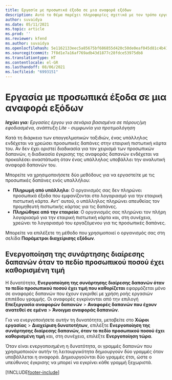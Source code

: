 ```yaml
---
title: Εργασία με προσωπικά έξοδα σε μια αναφορά εξόδων
description: Αυτό το θέμα παρέχει πληροφορίες σχετικά με τον τρόπο εργασίας με προσωπικές δαπάνες που προκύπτουν από τους υπαλλήλους ενώ ταξιδεύουν για επαγγελματικούς σκοπούς.
author: suvaidya
ms.date: 05/11/2021
ms.topic: article
ms.prod: ''
ms.reviewer: kfend
ms.author: suvaidya
ms.openlocfilehash: 5e1162133eec5a85675bf686855d420c50de0eaf045d81c4b417b6fe66ee19fe
ms.sourcegitcommit: 7f8d1e7a16af769adb43d1877c28fdce53975db8
ms.translationtype: HT
ms.contentlocale: el-GR
ms.lasthandoff: 08/06/2021
ms.locfileid: "6993151"
---
```

# <a name="work-with-personal-expenses-on-an-expense-report"></a>Εργασία με προσωπικά έξοδα σε μια αναφορά εξόδων

_**Ισχύει για:** Εργασίες έργου για σενάρια βασισμένα σε πόρους/μη εφοδιασμένα, ανάπτυξη Lite - συμφωνία για προτιμολόγηση_

Κατά τη διάρκεια των επαγγελματικών ταξιδιών, ένας υπάλληλος ενδέχεται να χρεώσει προσωπικές δαπάνες στην εταιρική πιστωτική κάρτα του. Αν δεν έχει οριστεί διαδικασία για τον χειρισμό των προσωπικών δαπανών, η διαδικασία έγκρισης της αναφοράς δαπανών ενδέχεται να προκαλέσει αναστάτωση όταν ένας υπάλληλος υποβάλλει την αναλυτική αναφορά δαπανών του.

Μπορείτε να χρησιμοποιήσετε δύο μεθόδους για να εργαστείτε με τις προσωπικές δαπάνες ενός υπαλλήλου:

  - **Πληρωμή από υπάλληλο**: Ο οργανισμός σας δεν πληρώνει προσωπικά έξοδα που εμφανίζονται στο λογαριασμό για την εταιρική πιστωτική κάρτα. Αντ' αυτού, ο υπάλληλος πληρώνει απευθείας τον προμηθευτή πιστωτικής κάρτας για τις δαπάνες. 
  - **Πληρώθηκε από την εταιρεία**: Ο οργανισμός σας πληρώνει τον πλήρη λογαριασμό για την εταιρική πιστωτική κάρτα και, στη συνέχεια, χρεώνει το λογαριασμό του εργαζόμενου για τις προσωπικές δαπάνες.

Μπορείτε να επιλέξετε τη μέθοδο που χρησιμοποιεί ο οργανισμός σας στη σελίδα **Παράμετροι διαχείρισης εξόδων**.


## <a name="enable-split-expense-function-when-personal-amount-field-has-value-defined"></a>Ενεργοποίηση της συνάρτησης διαίρεσης δαπανών όταν το πεδίο προσωπικού ποσού έχει καθορισμένη τιμή

Η δυνατότητα, **Ενεργοποίηση της συνάρτησης διαίρεσης δαπανών όταν το πεδίο προσωπικού ποσού έχει τιμή που καθορίζεται** εφαρμόζεται μόνο σε αναφορές δαπανών που έχουν εγκριθεί με χρήση ροής εργασιών επιπέδου γραμμής. Οι αναφορές εγκρίνονται από την επιλογή **Επεξεργασία αναφορών δαπανών** > **Αναφορές δαπανών που έχουν ανατεθεί σε εμένα** > **Άνοιγμα αναφοράς δαπανών**. 

Για να ενεργοποιήσετε αυτήν τη δυνατότητα, μεταβείτε στο **Χώροι εργασίας** > **Διαχείριση δυνατοτήτων**, επιλέξτε **Ενεργοποίηση της συνάρτησης διαίρεσης δαπανών, όταν το πεδίο προσωπικού ποσού έχει καθορισμένη τιμή** και, στη συνέχεια, επιλέξτε **Ενεργοποίηση τώρα**. 

Όταν είναι ενεργοποιημένη η δυνατότητα, οι γραμμές δαπανών που χρησιμοποιούν αυτήν τη λειτουργικότητα δημιουργούν δύο γραμμές όταν υποβάλλεται η αναφορά. Δημιουργούνται δύο γραμμές έτσι, ώστε ο υπεύθυνος έγκρισης να μπορεί να εγκρίνει κάθε γραμμή ξεχωριστά.


[!INCLUDE[footer-include](../includes/footer-banner.md)]
